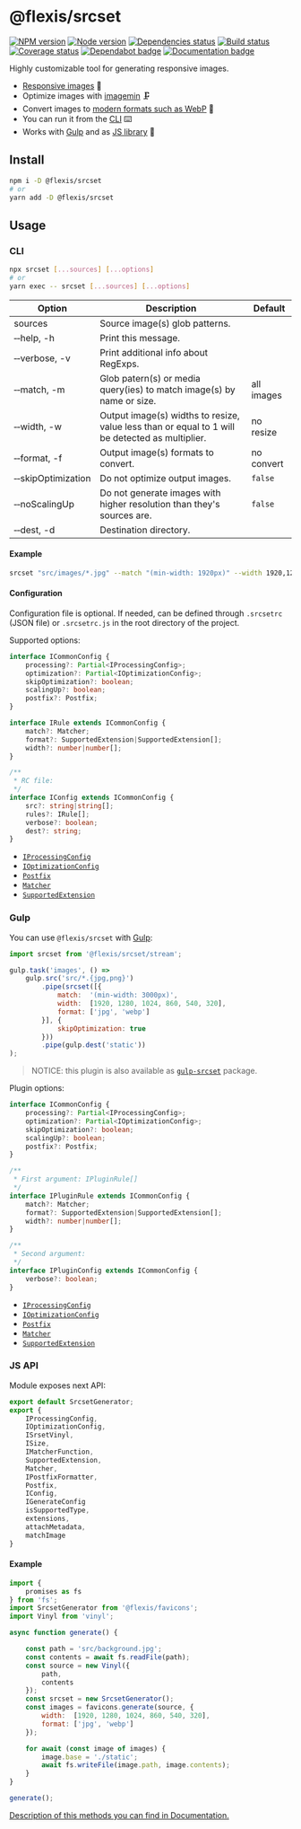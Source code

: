 # @flexis/srcset

[![NPM version][npm]][npm-url]
[![Node version][node]][node-url]
[![Dependencies status][deps]][deps-url]
[![Build status][build]][build-url]
[![Coverage status][coverage]][coverage-url]
[![Dependabot badge][dependabot]][dependabot-url]
[![Documentation badge][documentation]][documentation-url]

[npm]: https://img.shields.io/npm/v/@flexis/srcset.svg
[npm-url]: https://npmjs.com/package/@flexis/srcset

[node]: https://img.shields.io/node/v/@flexis/srcset.svg
[node-url]: https://nodejs.org

[deps]: https://david-dm.org/TrigenSoftware/flexis-srcset.svg
[deps-url]: https://david-dm.org/TrigenSoftware/flexis-srcset

[build]: http://img.shields.io/travis/com/TrigenSoftware/flexis-srcset/master.svg
[build-url]: https://travis-ci.com/TrigenSoftware/flexis-srcset

[coverage]: https://img.shields.io/coveralls/TrigenSoftware/flexis-srcset.svg
[coverage-url]: https://coveralls.io/r/TrigenSoftware/flexis-srcset

[dependabot]: https://api.dependabot.com/badges/status?host=github&repo=TrigenSoftware/flexis-srcset
[dependabot-url]: https://dependabot.com/

[documentation]: https://img.shields.io/badge/API-Documentation-2b7489.svg
[documentation-url]: https://trigensoftware.github.io/flexis-srcset

Highly customizable tool for generating responsive images.

- [Responsive images](https://developer.mozilla.org/ru/docs/Learn/HTML/Multimedia_and_embedding/Responsive_images) 🌠
- Optimize images with [imagemin](https://www.npmjs.com/package/imagemin) 🗜
- Convert images to [modern formats such as WebP](https://developer.mozilla.org/ru/docs/Learn/HTML/Multimedia_and_embedding/Responsive_images#Use_modern_image_formats_boldly) 📸
- You can run it from the [CLI](#cli) ⌨️
- Works with [Gulp](#gulp) and as [JS library](#js-api) 🦄

## Install

```bash
npm i -D @flexis/srcset
# or
yarn add -D @flexis/srcset
```

## Usage

### CLI

```sh
npx srcset [...sources] [...options]
# or
yarn exec -- srcset [...sources] [...options]
```

| Option | Description | Default |
|--------|-------------|---------|
| sources | Source image(s) glob patterns. | |
| &#x2011;&#x2011;help, -h | Print this message. | |
| &#x2011;&#x2011;verbose, -v | Print additional info about RegExps. | |
| &#x2011;&#x2011;match, -m | Glob patern(s) or media query(ies) to match image(s) by name or size. | all images |
| &#x2011;&#x2011;width, -w | Output image(s) widths to resize, value less than or equal to 1 will be detected as multiplier. | no resize |
| &#x2011;&#x2011;format, -f | Output image(s) formats to convert. | no convert |
| &#x2011;&#x2011;skipOptimization | Do not optimize output images. | `false` |
| &#x2011;&#x2011;noScalingUp | Do not generate images with higher resolution than they's sources are. | `false`
| &#x2011;&#x2011;dest, -d | Destination directory. | |

#### Example

```sh
srcset "src/images/*.jpg" --match "(min-width: 1920px)" --width 1920,1280,1024,860,540,320 --format jpg,webp -d static/images
```

#### Configuration

Configuration file is optional. If needed, can be defined through `.srcsetrc` (JSON file) or `.srcsetrc.js` in the root directory of the project.

Supported options:

```ts
interface ICommonConfig {
	processing?: Partial<IProcessingConfig>;
	optimization?: Partial<IOptimizationConfig>;
	skipOptimization?: boolean;
	scalingUp?: boolean;
	postfix?: Postfix;
}

interface IRule extends ICommonConfig {
	match?: Matcher;
	format?: SupportedExtension|SupportedExtension[];
	width?: number|number[];
}

/**
 * RC file:
 */
interface IConfig extends ICommonConfig {
    src?: string|string[];
    rules?: IRule[];
    verbose?: boolean;
    dest?: string;
}
```

- [`IProcessingConfig`](https://trigensoftware.github.io/flexis-srcset/interfaces/_htmlheaders_.iheadersconfig.html)
- [`IOptimizationConfig`](https://trigensoftware.github.io/flexis-srcset/interfaces/_htmlheaders_.iheadersconfig.html)
- [`Postfix`](https://trigensoftware.github.io/flexis-srcset/interfaces/_htmlheaders_.iheadersconfig.html)
- [`Matcher`](https://trigensoftware.github.io/flexis-srcset/interfaces/_icons_.iiconsconfig.html)
- [`SupportedExtension`](https://trigensoftware.github.io/flexis-srcset/interfaces/_manifest_.imanifestconfig.html)

### Gulp

You can use `@flexis/srcset` with [Gulp](https://github.com/gulpjs/gulp):

```js
import srcset from '@flexis/srcset/stream';

gulp.task('images', () =>
    gulp.src('src/*.{jpg,png}')
        .pipe(srcset([{
            match:  '(min-width: 3000px)',
            width:  [1920, 1280, 1024, 860, 540, 320],
            format: ['jpg', 'webp']
        }], {
            skipOptimization: true
        }))
        .pipe(gulp.dest('static'))
);
```

> NOTICE: this plugin is also available as [`gulp-srcset`](https://github.com/TrigenSoftware/gulp-srcset) package.

Plugin options:

```ts
interface ICommonConfig {
	processing?: Partial<IProcessingConfig>;
	optimization?: Partial<IOptimizationConfig>;
	skipOptimization?: boolean;
	scalingUp?: boolean;
	postfix?: Postfix;
}

/**
 * First argument: IPluginRule[]
 */
interface IPluginRule extends ICommonConfig {
	match?: Matcher;
	format?: SupportedExtension|SupportedExtension[];
	width?: number|number[];
}

/**
 * Second argument: 
 */
interface IPluginConfig extends ICommonConfig {
    verbose?: boolean;
}
```

- [`IProcessingConfig`](https://trigensoftware.github.io/flexis-srcset/interfaces/_htmlheaders_.iheadersconfig.html)
- [`IOptimizationConfig`](https://trigensoftware.github.io/flexis-srcset/interfaces/_htmlheaders_.iheadersconfig.html)
- [`Postfix`](https://trigensoftware.github.io/flexis-srcset/interfaces/_htmlheaders_.iheadersconfig.html)
- [`Matcher`](https://trigensoftware.github.io/flexis-srcset/interfaces/_icons_.iiconsconfig.html)
- [`SupportedExtension`](https://trigensoftware.github.io/flexis-srcset/interfaces/_manifest_.imanifestconfig.html)

### JS API

Module exposes next API:

```js
export default SrcsetGenerator;
export {
    IProcessingConfig,
    IOptimizationConfig,
    ISrsetVinyl,
    ISize,
    IMatcherFunction,
    SupportedExtension,
    Matcher,
    IPostfixFormatter,
    Postfix,
    IConfig,
    IGenerateConfig
    isSupportedType,
    extensions,
    attachMetadata,
    matchImage
}
```

#### Example

```js
import {
    promises as fs
} from 'fs';
import SrcsetGenerator from '@flexis/favicons';
import Vinyl from 'vinyl';

async function generate() {

    const path = 'src/background.jpg';
    const contents = await fs.readFile(path);
    const source = new Vinyl({
        path,
        contents
    });
    const srcset = new SrcsetGenerator();
    const images = favicons.generate(source, {
        width:  [1920, 1280, 1024, 860, 540, 320],
        format: ['jpg', 'webp']
    });

    for await (const image of images) {
        image.base = './static';
        await fs.writeFile(image.path, image.contents);
    }
}

generate();
```

[Description of this methods you can find in Documentation.](https://trigensoftware.github.io/flexis-srcset/index.html)
